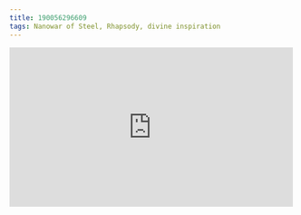 ```yaml
---
title: 190056296609
tags: Nanowar of Steel, Rhapsody, divine inspiration
---
```

<iframe allow="accelerometer; autoplay; clipboard-write; encrypted-media; gyroscope; picture-in-picture" allowfullscreen="" frameborder="0" height="281" id="youtube_iframe" src="https://www.youtube.com/embed/-u3cUI7E8NA?feature=oembed&amp;enablejsapi=1&amp;origin=https://safe.txmblr.com&amp;wmode=opaque" width="500"></iframe>